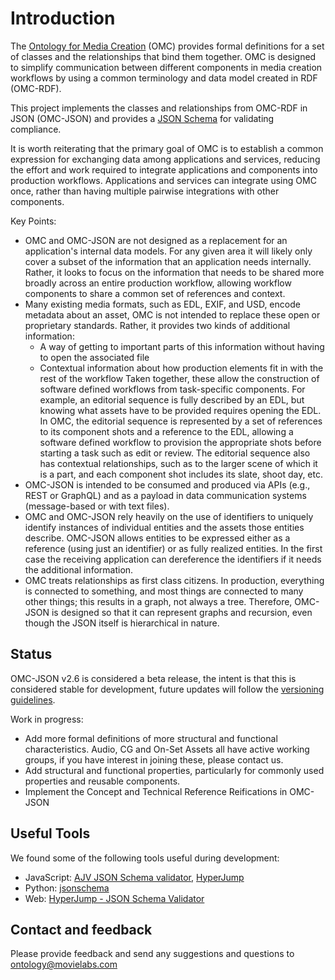 # Introduction

The [Ontology for Media Creation](https://mc.movielabs.com/docs/omc) (OMC) provides formal definitions for a set of classes and the relationships that bind them together. OMC is designed to simplify communication between different components in media creation workflows by using a common terminology and data model created in RDF (OMC-RDF).

This project implements the classes and relationships from OMC-RDF in JSON (OMC-JSON) and provides a [JSON Schema](https://json-schema.org/) for validating compliance.

It is worth reiterating that the primary goal of OMC is to establish a common expression for exchanging data among applications and services, reducing the effort and work required to integrate applications and components into production workflows. Applications and services can integrate using OMC once, rather than having multiple pairwise integrations with other components.

Key Points:

- OMC and OMC-JSON are not designed as a replacement for an application's internal data models. For any given area it will likely only cover a subset of the information that an application needs internally. Rather, it looks to focus on the information that needs to be shared more broadly across an entire production workflow, allowing workflow components to share a common set of references and context.
- Many existing media formats, such as EDL, EXIF, and USD, encode metadata about an asset, OMC is not intended to replace these open or proprietary standards. Rather, it provides two kinds of additional information: 
    - A way of getting to important parts of this information without having to open the associated file
    - Contextual information about how production elements fit in with the rest of the workflow
    Taken together, these allow the construction of software defined workflows from task-specific components.  For example, an editorial sequence is fully described by an EDL, but knowing what assets have to be provided requires opening the EDL. In OMC, the editorial sequence is represented by a set of references to its component shots and a reference to the EDL, allowing a software defined workflow to provision the appropriate shots before starting a task such as edit or review. The editorial sequence also has contextual relationships, such as to the larger scene of which it is a part, and each component shot includes its slate, shoot day, etc. 
- OMC-JSON is intended to be consumed and produced via APIs (e.g., REST or GraphQL) and as a payload in data communication systems (message-based or with text files).
- OMC and OMC-JSON rely heavily on the use of identifiers to uniquely identify instances of individual entities and the assets those entities describe. OMC-JSON allows entities to be expressed either as a reference (using just an identifier) or as fully realized entities. In the first case the receiving application can dereference the identifiers if it needs the additional information.
- OMC treats relationships as first class citizens. In production, everything is connected to something, and most things are connected to many other things; this results in a graph, not always a tree. Therefore, OMC-JSON is designed so that it can represent graphs and recursion, even though the JSON itself is hierarchical in nature.

## Status

OMC-JSON v2.6 is considered a beta release, the intent is that this is considered stable for development, future updates will follow the [versioning guidelines](./SchemaVersioning.md).

Work in progress:
- Add more formal definitions of more structural and functional characteristics. Audio, CG and On-Set Assets all have active working groups, if you have interest in joining these, please contact us.
- Add structural and functional properties, particularly for commonly used properties and reusable components.
- Implement the Concept and Technical Reference Reifications in OMC-JSON

## Useful Tools

We found some of the following tools useful during development:
- JavaScript: [AJV JSON Schema validator](https://ajv.js.org/), [HyperJump](https://github.com/hyperjump-io/json-schema-validator)
- Python: [jsonschema](https://python-jsonschema.readthedocs.io/en/stable/)
- Web: [HyperJump - JSON Schema Validator](https://json-schema.hyperjump.io/)


## Contact and feedback

Please provide feedback and send any suggestions and questions to ontology@movielabs.com

<!--
Copyright 2021-2023 Motion Picture Laboratories, Inc.
SPDX-License-Identifier: APACHE-2.0
-->
